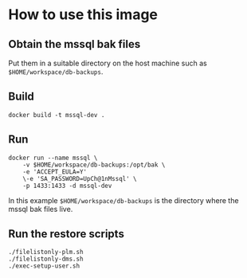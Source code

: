 # How to use this image

## Obtain the mssql bak files

Put them in a suitable directory on the host machine such as
`$HOME/workspace/db-backups`.

## Build 

    docker build -t mssql-dev .
    
## Run

    docker run --name mssql \
        -v $HOME/workspace/db-backups:/opt/bak \
        -e 'ACCEPT_EULA=Y' 
        \-e 'SA_PASSWORD=UpCh@1nMssql' \
        -p 1433:1433 -d mssql-dev    
        
In this example `$HOME/workspace/db-backups` is the directory
where the mssql bak files live.

## Run the restore scripts

    ./filelistonly-plm.sh
    ./filelistonly-dms.sh
    ./exec-setup-user.sh
    
    
        